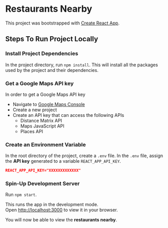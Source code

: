 # Restaurants Nearby

This project was bootstrapped with [Create React App](https://github.com/facebook/create-react-app).

## Steps To Run Project Locally

### Install Project Dependencies

In the project directory, run `npm install`.
This will install all the packages used by the project and their dependencies.

### Get a Google Maps API key

In order to get a Google Maps API key

- Navigate to [Google Maps Console](https://console.cloud.google.com/)
- Create a new project
- Create an API key that can access the following APIs
  - Distance Matrix API
  - Maps JavaScript API
  - Places API

### Create an Environment Variable

In the root directory of the project, create a `.env` file.
In the `.env` file, assign the <strong>API key</strong> generated to a variable `REACT_APP_API_KEY`.

```json
REACT_APP_API_KEY="XXXXXXXXXXXXX"
```

### Spin-Up Development Server

Run `npm start`.

This runs the app in the development mode.\
Open [http://localhost:3000](http://localhost:3000) to view it in your browser.

You will now be able to view the <strong>restaurants nearby</strong>.
